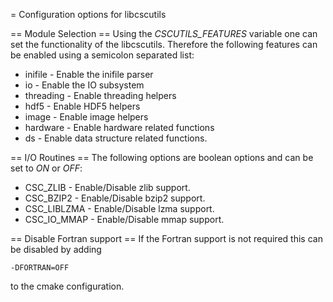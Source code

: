 = Configuration options for libcscutils


== Module Selection ==
Using the *CSCUTILS_FEATURES* variable one can set the functionality of the
libcscutils. Therefore the following features can be enabled using a semicolon
separated list:
* inifile - Enable the inifile parser
* io - Enable the IO subsystem
* threading - Enable threading helpers
* hdf5 - Enable HDF5 helpers
* image - Enable image helpers
* hardware - Enable hardware related functions
* ds - Enable data structure related functions.

== I/O Routines ==
The following options are boolean options and can be set to *ON* or *OFF*:
* CSC_ZLIB - Enable/Disable zlib support.
* CSC_BZIP2 - Enable/Disable bzip2 support.
* CSC_LIBLZMA - Enable/Disable lzma support.
* CSC_IO_MMAP - Enable/Disable mmap support.


== Disable Fortran support ==
If the Fortran support is not required this can be disabled by adding

    -DFORTRAN=OFF

to the cmake configuration.


